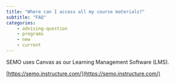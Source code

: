 ```yaml
---
title: "Where can I access all my course materials?"
subtitle: "FAQ"
categories:
    - advising-question
    - programs
    - new
    - current
---
```

SEMO uses Canvas as our Learning Management Software (LMS).

[https://semo.instructure.com/](https://semo.instructure.com/)
